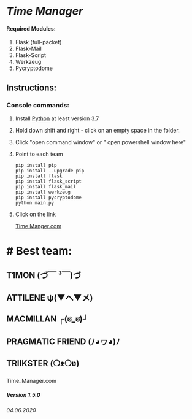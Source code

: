 # **_Time Manager_**
#### Required Modules:
1) Flask (full-packet)
2) Flask-Mail
3) Flask-Script
4) Werkzeug
5) Pycryptodome
## Instructions:


### Console commands:
1. Install [Python](https://www.python.org/ftp/python/3.8.3/python-3.8.3.exe) at least version 3.7
3. Hold down shift and right - click on an empty space in the folder.
4. Click "open command window" or " open powershell window here"
5. Point to each team
    ```
    pip install pip
    pip install --upgrade pip
    pip install flask
    pip install flask_script
    pip install flask_mail
    pip install werkzeug
    pip install pycryptodome
    python main.py
    ```
6. Click on the link

    [Time Manger.com](http://127.0.0.1:5000/)

#  # Best team:
## T1MON (づ￣ ³￣)づ
## ATTILENE ψ(▼へ▼メ)
## MACMILLAN ┌(ಠ_ಠ)┘ 
## PRAGMATIC FRIEND (ﾉ◕ヮ◕)ﾉ 
## TRIIKSTER (❍ᴥ❍ʋ) 


###
Time_Manager.com
##### Version 1.5.0
###### 04.06.2020
